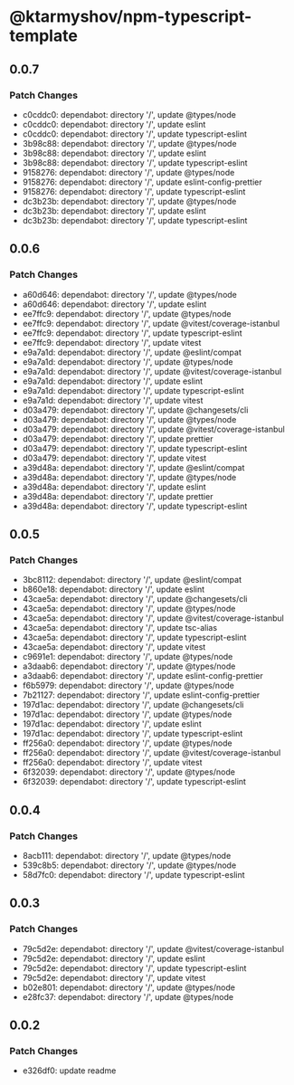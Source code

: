# @ktarmyshov/npm-typescript-template

## 0.0.7

### Patch Changes

- c0cddc0: dependabot: directory '/', update @types/node
- c0cddc0: dependabot: directory '/', update eslint
- c0cddc0: dependabot: directory '/', update typescript-eslint
- 3b98c88: dependabot: directory '/', update @types/node
- 3b98c88: dependabot: directory '/', update eslint
- 3b98c88: dependabot: directory '/', update typescript-eslint
- 9158276: dependabot: directory '/', update @types/node
- 9158276: dependabot: directory '/', update eslint-config-prettier
- 9158276: dependabot: directory '/', update typescript-eslint
- dc3b23b: dependabot: directory '/', update @types/node
- dc3b23b: dependabot: directory '/', update eslint
- dc3b23b: dependabot: directory '/', update typescript-eslint

## 0.0.6

### Patch Changes

- a60d646: dependabot: directory '/', update @types/node
- a60d646: dependabot: directory '/', update eslint
- ee7ffc9: dependabot: directory '/', update @types/node
- ee7ffc9: dependabot: directory '/', update @vitest/coverage-istanbul
- ee7ffc9: dependabot: directory '/', update typescript-eslint
- ee7ffc9: dependabot: directory '/', update vitest
- e9a7a1d: dependabot: directory '/', update @eslint/compat
- e9a7a1d: dependabot: directory '/', update @types/node
- e9a7a1d: dependabot: directory '/', update @vitest/coverage-istanbul
- e9a7a1d: dependabot: directory '/', update eslint
- e9a7a1d: dependabot: directory '/', update typescript-eslint
- e9a7a1d: dependabot: directory '/', update vitest
- d03a479: dependabot: directory '/', update @changesets/cli
- d03a479: dependabot: directory '/', update @types/node
- d03a479: dependabot: directory '/', update @vitest/coverage-istanbul
- d03a479: dependabot: directory '/', update prettier
- d03a479: dependabot: directory '/', update typescript-eslint
- d03a479: dependabot: directory '/', update vitest
- a39d48a: dependabot: directory '/', update @eslint/compat
- a39d48a: dependabot: directory '/', update @types/node
- a39d48a: dependabot: directory '/', update eslint
- a39d48a: dependabot: directory '/', update prettier
- a39d48a: dependabot: directory '/', update typescript-eslint

## 0.0.5

### Patch Changes

- 3bc8112: dependabot: directory '/', update @eslint/compat
- b860e18: dependabot: directory '/', update eslint
- 43cae5a: dependabot: directory '/', update @changesets/cli
- 43cae5a: dependabot: directory '/', update @types/node
- 43cae5a: dependabot: directory '/', update @vitest/coverage-istanbul
- 43cae5a: dependabot: directory '/', update tsc-alias
- 43cae5a: dependabot: directory '/', update typescript-eslint
- 43cae5a: dependabot: directory '/', update vitest
- c9691e1: dependabot: directory '/', update @types/node
- a3daab6: dependabot: directory '/', update @types/node
- a3daab6: dependabot: directory '/', update eslint-config-prettier
- f6b5979: dependabot: directory '/', update @types/node
- 7b21127: dependabot: directory '/', update eslint-config-prettier
- 197d1ac: dependabot: directory '/', update @changesets/cli
- 197d1ac: dependabot: directory '/', update @types/node
- 197d1ac: dependabot: directory '/', update eslint
- 197d1ac: dependabot: directory '/', update typescript-eslint
- ff256a0: dependabot: directory '/', update @types/node
- ff256a0: dependabot: directory '/', update @vitest/coverage-istanbul
- ff256a0: dependabot: directory '/', update vitest
- 6f32039: dependabot: directory '/', update @types/node
- 6f32039: dependabot: directory '/', update typescript-eslint

## 0.0.4

### Patch Changes

- 8acb111: dependabot: directory '/', update @types/node
- 539c8b5: dependabot: directory '/', update @types/node
- 58d7fc0: dependabot: directory '/', update typescript-eslint

## 0.0.3

### Patch Changes

- 79c5d2e: dependabot: directory '/', update @vitest/coverage-istanbul
- 79c5d2e: dependabot: directory '/', update eslint
- 79c5d2e: dependabot: directory '/', update typescript-eslint
- 79c5d2e: dependabot: directory '/', update vitest
- b02e801: dependabot: directory '/', update @types/node
- e28fc37: dependabot: directory '/', update @types/node

## 0.0.2

### Patch Changes

- e326df0: update readme
